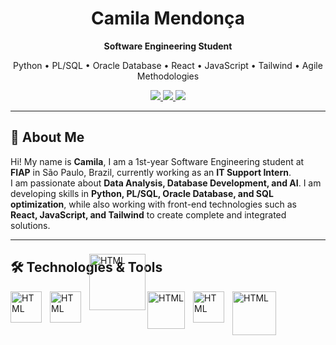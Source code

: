 <h1 align="center"> Camila Mendonça </h1>


<p align="center"><b>Software Engineering Student</b></p>
<p align="center">
   Python • PL/SQL • Oracle Database • React • JavaScript • Tailwind • Agile Methodologies
</p>

<p align="center">
  <!-- LinkedIn -->
  <a href="https://www.linkedin.com/in/camila-mendonça-6b9640353" target="_blank">
    <img src="https://img.shields.io/badge/LinkedIn-%230077B5.svg?&style=for-the-badge&logo=linkedin&logoColor=white" />
  </a>

  <!-- Email -->
<a href="https://mail.google.com/mail/?view=cm&fs=1&to=camilamendonca777@gmail.com" target="_blank">
  <img src="https://img.shields.io/badge/Email-D14836?style=for-the-badge&logo=gmail&logoColor=white" />
</a>

  <!-- Instagram -->
  <a href="https://www.instagram.com/mila.mendon/" target="_blank">
    <img src="https://img.shields.io/badge/Instagram-%23E4405F.svg?&style=for-the-badge&logo=instagram&logoColor=white" />
  </a>
</p>



---

## 📌 About Me

Hi! My name is **Camila**, I am a 1st-year Software Engineering student at **FIAP** in São Paulo, Brazil, currently working as an **IT Support Intern**.  
I am passionate about **Data Analysis, Database Development, and AI**. I am developing skills in **Python, PL/SQL, Oracle Database, and SQL optimization**, while also working with front-end technologies such as **React, JavaScript, and Tailwind** to create complete and integrated solutions. 

---

## 🛠 Technologies & Tools

<img
 align="left" 
    alt="HTML"
    title="Python" 
    width="50px" 
    style="padding-right: 10px;"
    src="https://cdn.jsdelivr.net/gh/devicons/devicon@latest/icons/python/python-original-wordmark.svg" />

<img
  align="left" 
    alt="HTML"
    title="Oracle SQL Developer" 
    width="50px" 
    style="padding-right: 10px;"
    src="https://cdn.jsdelivr.net/gh/devicons/devicon@latest/icons/sqldeveloper/sqldeveloper-original.svg" />

   <img
  align="left" 
    alt="HTML"
    title="Oracle PL/SQL" 
    width="90px" 
    style="padding-right: -10px; vertical-align: -10px; position: relative; top: -60px;"
    src=https://miro.medium.com/v2/resize:fit:880/1*IYIP9I9YhfuLsBlxgVfiVQ.png />

  <img
  align="left" 
    alt="HTML"
    title="React" 
    width="60px" 
    style="padding-right: 10px;"
    src= "https://cdn4.iconfinder.com/data/icons/logos-3/600/React.js_logo-512.png" />
        
<img
 align="left" 
    alt="HTML"
    title="JavaScript" 
    width="50px" 
    style="padding-right: 10px;"
    src="https://logodownload.org/wp-content/uploads/2022/04/javascript-logo-1.png" />

<img
  align="left" 
    alt="HTML"
    title="Tailwind CSS" 
    width="70px" 
    style="padding-right: 10px;"
    src="https://upload.wikimedia.org/wikipedia/commons/thumb/d/d5/Tailwind_CSS_Logo.svg/2560px-Tailwind_CSS_Logo.svg.png" />
